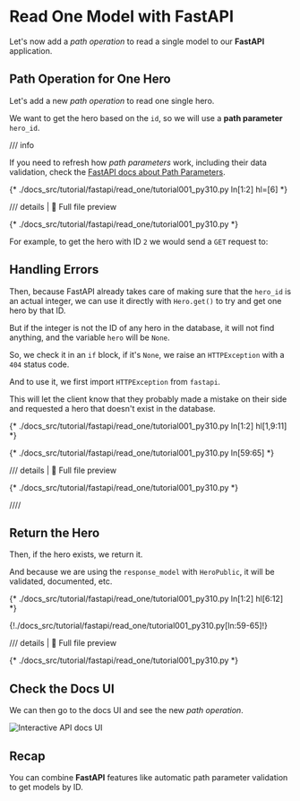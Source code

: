# Read One Model with FastAPI

Let's now add a *path operation* to read a single model to our **FastAPI** application.

## Path Operation for One Hero

Let's add a new *path operation* to read one single hero.

We want to get the hero based on the `id`, so we will use a **path parameter** `hero_id`.

/// info

If you need to refresh how *path parameters* work, including their data validation, check the <a href="https://fastapi.tiangolo.com/tutorial/path-params/" class="external-link" target="_blank">FastAPI docs about Path Parameters</a>.

{* ./docs_src/tutorial/fastapi/read_one/tutorial001_py310.py ln[1:2] hl=[6] *}

/// details | 👀 Full file preview

{* ./docs_src/tutorial/fastapi/read_one/tutorial001_py310.py *}

For example, to get the hero with ID `2` we would send a `GET` request to:

## Handling Errors

Then, because FastAPI already takes care of making sure that the `hero_id` is an actual integer, we can use it directly with `Hero.get()` to try and get one hero by that ID.

But if the integer is not the ID of any hero in the database, it will not find anything, and the variable `hero` will be `None`.

So, we check it in an `if` block, if it's `None`, we raise an `HTTPException` with a `404` status code.

And to use it, we first import `HTTPException` from `fastapi`.

This will let the client know that they probably made a mistake on their side and requested a hero that doesn't exist in the database.

{* ./docs_src/tutorial/fastapi/read_one/tutorial001_py310.py ln[1:2] hl[1,9:11] *}

{* ./docs_src/tutorial/fastapi/read_one/tutorial001_py310.py ln[59:65] *}

/// details | 👀 Full file preview

{* ./docs_src/tutorial/fastapi/read_one/tutorial001_py310.py *}

////

## Return the Hero

Then, if the hero exists, we return it.

And because we are using the `response_model` with `HeroPublic`, it will be validated, documented, etc.

{* ./docs_src/tutorial/fastapi/read_one/tutorial001_py310.py ln[1:2] hl[6:12] *}

{!./docs_src/tutorial/fastapi/read_one/tutorial001_py310.py[ln:59-65]!}

/// details | 👀 Full file preview

{* ./docs_src/tutorial/fastapi/read_one/tutorial001_py310.py *}

## Check the Docs UI

We can then go to the docs UI and see the new *path operation*.

<img class="shadow" alt="Interactive API docs UI" src="/img/tutorial/fastapi/read-one/image01.png">

## Recap

You can combine **FastAPI** features like automatic path parameter validation to get models by ID.
